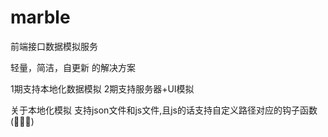 # marble
前端接口数据模拟服务

轻量，简洁，自更新 的解决方案

1期支持本地化数据模拟
2期支持服务器+UI模拟

关于本地化模拟
支持json文件和js文件,且js的话支持自定义路径对应的钩子函数(👏👏👏)